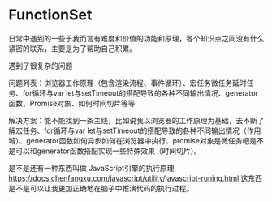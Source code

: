 # FunctionSet
日常中遇到的一些于我而言有难度和价值的功能和原理，各个知识点之间没有什么紧密的联系，主要是为了帮助自己积累。



遇到了很复杂的问题

问题列表：浏览器工作原理（包含渲染流程、事件循环）、宏任务微任务延时任务、for循环与var let与setTimeout的搭配导致的各种不同输出情况、generator函数、Promise对象、如何时间切片等等

解决方案：能不能找到一条主线，比如说我以浏览器的工作原理为基础，去不断了解宏任务、for循环与var let与setTimeout的搭配导致的各种不同输出情况（作用域）、generator函数如何异步如何在浏览器中执行、promise对象是微任务吧是不是可以和generator函数搭配实现一些特殊效果（时间切片）。

是不是还有一种东西叫做 JavaScript引擎的执行原理 https://docs.chenfangxu.com/javascript/utility/javascript-runing.html 这东西是不是可以让我更加正确地在脑子中推演代码的执行过程。
